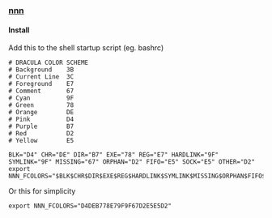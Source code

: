 ### [nnn](https://github.com/jarun/nnn)

#### Install

Add this to the shell startup script (eg. bashrc)

```
# DRACULA COLOR SCHEME
# Background    3B
# Current Line  3C
# Foreground    E7
# Comment       67
# Cyan          9F
# Green         78
# Orange        DE
# Pink          D4
# Purple        B7
# Red           D2
# Yellow        E5

BLK="D4" CHR="DE" DIR="B7" EXE="78" REG="E7" HARDLINK="9F" SYMLINK="9F" MISSING="67" ORPHAN="D2" FIFO="E5" SOCK="E5" OTHER="D2"
export NNN_FCOLORS="$BLK$CHR$DIR$EXE$REG$HARDLINK$SYMLINK$MISSING$ORPHAN$FIFO$SOCK$OTHER"
```

Or this for simplicity

```
export NNN_FCOLORS="D4DEB778E79F9F67D2E5E5D2"
```

